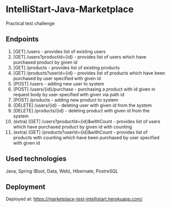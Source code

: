 # IntelliStart-Java-Marketplace
Practical test challenge

## Endpoints
<ol>
  <li>[GET] /users - provides list of existing users</li>
  <li>[GET] /users?productId={id} - provides list of users which have purchased product by given id</li>
  <li>[GET] /products - provides list of existing products</li>
  <li>[GET] /products?userId={id} - provides list of products which have been purchased by user specified with given id</li>
  <li>[POST] /users - adding new user to system</li>
  <li>[POST] /users/{id}/purchase - purchasing a product with id given in request body by user specified with given via path id</li>
  <li>[POST] /products - adding new product to system</li>
  <li>[DELETE] /users/{id} - deleting user with given id from the system</li>
  <li>[DELETE] /products/{id} - deleting product with given id from the system</li>
  
  <li>(extra) [GET] /users?productId={id}&withCount - provides list of users which have purchased product by given id with counting</li>
  <li>(extra) [GET] /products?userId={id}&withCount - provides list of products with counting which have been purchased by user specified with given id</li>
  
</ol>

## Used technologies
Java, Spring (Boot, Data, Web), Hibernate, PostreSQL

## Deployment
Deployed at: https://marketplace-test-intellistart.herokuapp.com/
